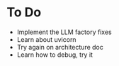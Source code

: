 # To Do

* Implement the LLM factory fixes
* Learn about uvicorn
* Try again on architecture doc
* Learn how to debug, try it